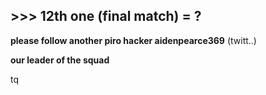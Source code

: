 ## >>> 12th one (final match) = ?

**please follow another piro hacker aidenpearce369** (twitt..)

**our leader of the squad**

tq


